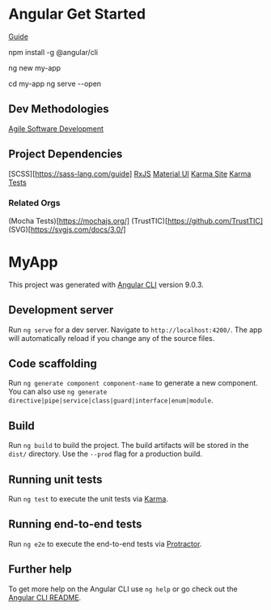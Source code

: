 # Angular Get Started

[Guide](https://angular.io/guide/setup-local)

npm install -g @angular/cli

ng new my-app

cd my-app
ng serve --open

## Dev Methodologies
[Agile Software Development](https://en.wikipedia.org/wiki/Agile_software_development)

## Project Dependencies
[SCSS][https://sass-lang.com/guide]
[RxJS](https://www.learnrxjs.io/)
[Material UI](https://material.angular.io/components/categories)
[Karma Site](https://karma-runner.github.io/4.0/index.html)
[Karma Tests](https://www.npmjs.com/package/karma)


### Related Orgs
(Mocha Tests)[https://mochajs.org/]
(TrustTIC)[https://github.com/TrustTIC]
(SVG)[https://svgjs.com/docs/3.0/]

# MyApp

This project was generated with [Angular CLI](https://github.com/angular/angular-cli) version 9.0.3.

## Development server

Run `ng serve` for a dev server. Navigate to `http://localhost:4200/`. The app will automatically reload if you change any of the source files.

## Code scaffolding

Run `ng generate component component-name` to generate a new component. You can also use `ng generate directive|pipe|service|class|guard|interface|enum|module`.

## Build

Run `ng build` to build the project. The build artifacts will be stored in the `dist/` directory. Use the `--prod` flag for a production build.

## Running unit tests

Run `ng test` to execute the unit tests via [Karma](https://karma-runner.github.io).

## Running end-to-end tests

Run `ng e2e` to execute the end-to-end tests via [Protractor](http://www.protractortest.org/).

## Further help

To get more help on the Angular CLI use `ng help` or go check out the [Angular CLI README](https://github.com/angular/angular-cli/blob/master/README.md).
